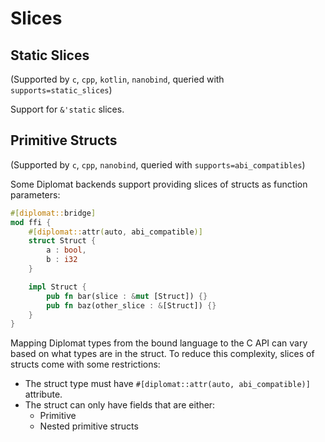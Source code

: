 # Slices

## Static Slices

(Supported by `c`, `cpp`, `kotlin`, `nanobind`, queried with `supports=static_slices`)

Support for `&'static` slices.

## Primitive Structs

(Supported by `c`, `cpp`, `nanobind`, queried with `supports=abi_compatibles`)

Some Diplomat backends support providing slices of structs as function parameters:

```rs
#[diplomat::bridge]
mod ffi {
    #[diplomat::attr(auto, abi_compatible)]
    struct Struct {
        a : bool,
        b : i32
    }

    impl Struct {
        pub fn bar(slice : &mut [Struct]) {}
        pub fn baz(other_slice : &[Struct]) {}
    }
}
```

Mapping Diplomat types from the bound language to the C API can vary based on what types are in the struct. To reduce this complexity, slices of structs come with some restrictions:

- The struct type must have `#[diplomat::attr(auto, abi_compatible)]` attribute.
- The struct can only have fields that are either:
    - Primitive
    - Nested primitive structs
